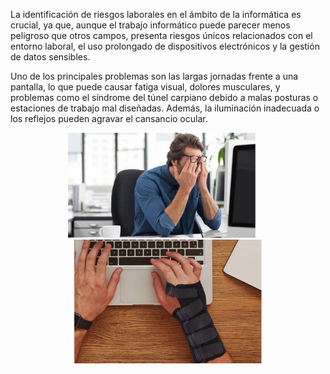 La identificación de riesgos laborales en el ámbito de la informática es crucial, ya que, aunque el trabajo informático puede parecer menos peligroso que otros campos, presenta riesgos únicos 
relacionados con el entorno laboral, el uso prolongado de dispositivos electrónicos y la gestión de datos sensibles.

Uno de los principales problemas son las largas jornadas frente a una pantalla, lo que puede causar fatiga visual, dolores musculares, y problemas como el síndrome del túnel carpiano debido a
malas posturas o estaciones de trabajo mal diseñadas. Además, la iluminación inadecuada o los reflejos pueden agravar el cansancio ocular.

<p align="center">
  <img src="/img/fatiga.jpg" alt="Fatiga" style="width: 300px; height: auto; margin-right: 20px;" />
  <img src="/img/carpiano.png" alt="Carpiano" style="width: 300px; height: auto;" />
</p>
